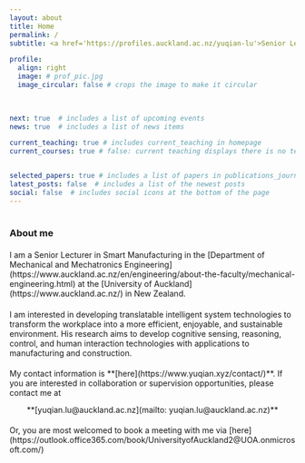 ```yaml
---
layout: about
title: Home
permalink: /
subtitle: <a href='https://profiles.auckland.ac.nz/yuqian-lu'>Senior Lecturer in Smart Manufacturing</a>  &#64;  <a href='https://www.auckland.ac.nz/'>UoA</a>

profile:
  align: right
  image: # prof_pic.jpg
  image_circular: false # crops the image to make it circular
  
    

next: true  # includes a list of upcoming events  
news: true  # includes a list of news items  

current_teaching: true # includes current_teaching in homepage 
current_courses: true # false: current teaching displays there is no teaching. True: current teaching displays publications in teaching_lecturer.bib with "current=true"


selected_papers: true # includes a list of papers in publications_journal.bib marked as "selected={true}"
latest_posts: false  # includes a list of the newest posts
social: false  # includes social icons at the bottom of the page
---
```


<hr style="width: 120%; visibility: hidden;">

<h3 style="margin-bottom: 1.3rem"><b>About me</b></h3>

<div markdown="1">
I am a Senior Lecturer in Smart Manufacturing in the [Department of Mechanical and Mechatronics Engineering](https://www.auckland.ac.nz/en/engineering/about-the-faculty/mechanical-engineering.html) at the [University of Auckland](https://www.auckland.ac.nz/) in New Zealand.
</div>

<div markdown="1" style="margin-top: 1.2rem;">
I am interested in developing translatable intelligent system technologies to transform the workplace into a more efficient, enjoyable, and sustainable environment. His research aims to develop cognitive sensing, reasoning, control, and human interaction technologies with applications to manufacturing and construction.
</div>

<div markdown="1" style="margin-top: 1.2rem;">
My contact information is **[here](https://www.yuqian.xyz/contact/)**. If you are interested in collaboration or supervision opportunities, please contact me at
</div>

<div markdown="1" style="text-align: center; margin-top: 0.8rem;">
**[yuqian.lu@auckland.ac.nz](mailto: yuqian.lu@auckland.ac.nz)**
</div>

<div markdown="1" style="margin-top: 1.2rem;">
Or, you are most welcomed to book a meeting with me via [here](https://outlook.office365.com/book/UniversityofAuckland2@UOA.onmicrosoft.com/)
</div>
